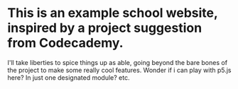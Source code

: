 # This is an example school website, inspired by a project suggestion from Codecademy. 

I'll take liberties to spice things up as able, going beyond the bare bones of the project to make some really cool features. 
Wonder if i can play with p5.js here? In just one designated module? etc. 
